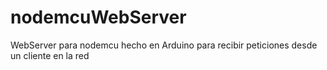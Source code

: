 # nodemcuWebServer
WebServer para nodemcu hecho en Arduino para recibir peticiones desde un cliente en la red
